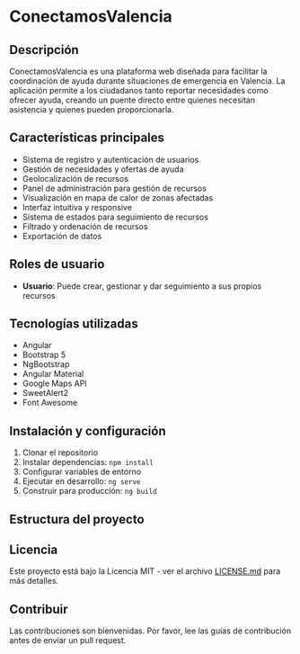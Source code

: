 # ConectamosValencia

## Descripción
ConectamosValencia es una plataforma web diseñada para facilitar la coordinación de ayuda durante situaciones de emergencia en Valencia. La aplicación permite a los ciudadanos tanto reportar necesidades como ofrecer ayuda, creando un puente directo entre quienes necesitan asistencia y quienes pueden proporcionarla.

## Características principales
- Sistema de registro y autenticación de usuarios
- Gestión de necesidades y ofertas de ayuda
- Geolocalización de recursos
- Panel de administración para gestión de recursos
- Visualización en mapa de calor de zonas afectadas
- Interfaz intuitiva y responsive
- Sistema de estados para seguimiento de recursos
- Filtrado y ordenación de recursos
- Exportación de datos

## Roles de usuario
- **Usuario**: Puede crear, gestionar y dar seguimiento a sus propios recursos

## Tecnologías utilizadas
- Angular
- Bootstrap 5
- NgBootstrap
- Angular Material
- Google Maps API
- SweetAlert2
- Font Awesome

## Instalación y configuración
1. Clonar el repositorio
2. Instalar dependencias: `npm install`
3. Configurar variables de entorno
4. Ejecutar en desarrollo: `ng serve`
5. Construir para producción: `ng build`

## Estructura del proyecto

## Licencia
Este proyecto está bajo la Licencia MIT - ver el archivo [LICENSE.md](LICENSE.md) para más detalles.

## Contribuir
Las contribuciones son bienvenidas. Por favor, lee las guías de contribución antes de enviar un pull request.